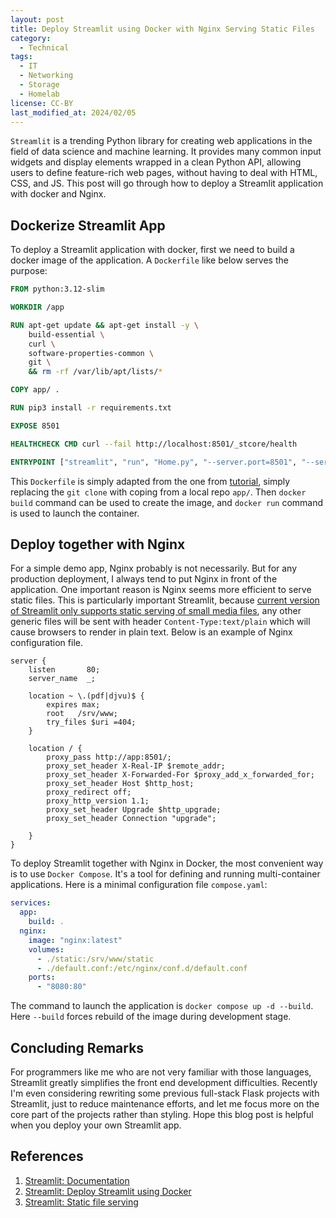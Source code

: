 ```yaml
---
layout: post
title: Deploy Streamlit using Docker with Nginx Serving Static Files
category:
  - Technical
tags:
  - IT
  - Networking
  - Storage
  - Homelab
license: CC-BY
last_modified_at: 2024/02/05
---
```


`Streamlit` is a trending Python library for creating web applications in the field of data science and machine learning. It provides many common input widgets and display elements wrapped in a clean Python API, allowing users to define feature-rich web pages, without having to deal with HTML, CSS, and JS. This post will go through how to deploy a Streamlit application with docker and Nginx. 

## Dockerize Streamlit App

To deploy a Streamlit application with docker, first we need to build a docker image of the application. A `Dockerfile` like below serves the purpose:

```dockerfile
FROM python:3.12-slim

WORKDIR /app

RUN apt-get update && apt-get install -y \
    build-essential \
    curl \
    software-properties-common \
    git \
    && rm -rf /var/lib/apt/lists/*

COPY app/ .

RUN pip3 install -r requirements.txt

EXPOSE 8501

HEALTHCHECK CMD curl --fail http://localhost:8501/_stcore/health

ENTRYPOINT ["streamlit", "run", "Home.py", "--server.port=8501", "--server.address=0.0.0.0"]
```

This `Dockerfile` is simply adapted from the one from [tutorial](https://docs.streamlit.io/knowledge-base/tutorials/deploy/docker), simply replacing the `git clone` with coping from a local repo `app/`. Then `docker build` command can be used to create the image, and `docker run` command is used to launch the container. 

## Deploy together with Nginx

For a simple demo app, Nginx probably is not necessarily. But for any production deployment, I always tend to put Nginx in front of the application. One important reason is Nginx seems more efficient to serve static files. This is particularly important Streamlit, because [current version of Streamlit only supports static serving of small media files](https://docs.streamlit.io/library/advanced-features/static-file-serving), any other generic files will be sent with header `Content-Type:text/plain` which will cause browsers to render in plain text. Below is an example of Nginx configuration file.  

```nginx
server {
    listen       80;
    server_name  _;
        
    location ~ \.(pdf|djvu)$ {
        expires max;
        root   /srv/www;
        try_files $uri =404;
    }

    location / {
        proxy_pass http://app:8501/;
        proxy_set_header X-Real-IP $remote_addr;
        proxy_set_header X-Forwarded-For $proxy_add_x_forwarded_for;
        proxy_set_header Host $http_host;
        proxy_redirect off;
        proxy_http_version 1.1;
        proxy_set_header Upgrade $http_upgrade;
        proxy_set_header Connection "upgrade";

    }
}
```

To deploy Streamlit together with Nginx in Docker, the most convenient way is to use `Docker Compose`. It's a tool for defining and running multi-container applications. Here is a minimal configuration file `compose.yaml`:

```yaml
services:
  app:
    build: .
  nginx:
    image: "nginx:latest"
    volumes:
      - ./static:/srv/www/static
      - ./default.conf:/etc/nginx/conf.d/default.conf
    ports:
      - "8080:80"
```

The command to launch the application is `docker compose up -d --build`. Here `--build` forces rebuild of the image during development stage.
## Concluding Remarks

For programmers like me who are not very familiar with those languages, Streamlit greatly simplifies the front end development difficulties. Recently I'm even considering rewriting some previous full-stack Flask projects with Streamlit, just to reduce maintenance efforts, and let me focus more on the core part of the projects rather than styling. Hope this blog post is helpful when you deploy your own Streamlit app. 

## References

1. [Streamlit: Documentation](https://docs.streamlit.io)
2. [Streamlit: Deploy Streamlit using Docker](https://docs.streamlit.io/knowledge-base/tutorials/deploy/docker)
3. [Streamlit: Static file serving](https://docs.streamlit.io/library/advanced-features/static-file-serving)
